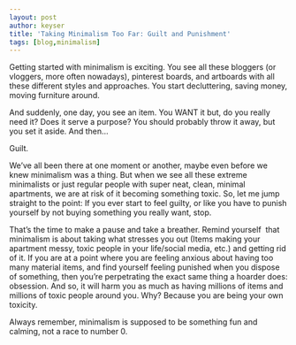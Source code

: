 ```yaml
---
layout: post
author: keyser
title: 'Taking Minimalism Too Far: Guilt and Punishment'
tags: [blog,minimalism]
---
```


Getting started with minimalism is exciting. You see all these bloggers (or vloggers, more often nowadays), pinterest boards, and artboards with all these different styles and approaches. You start decluttering, saving money, moving furniture around.

And suddenly, one day, you see an item. You WANT it but, do you really need it? Does it serve a purpose? You should probably throw it away, but you set it aside. And then…

Guilt.

We’ve all been there at one moment or another, maybe even before we knew minimalism was a thing. But when we see all these extreme minimalists or just regular people with super neat, clean, minimal apartments, we are at risk of it becoming something toxic. So, let me jump straight to the point: If you ever start to feel guilty, or like you have to punish yourself by not buying something you really want, stop.

That’s the time to make a pause and take a breather. Remind yourself  that minimalism is about taking what stresses you out (Items making your apartment messy, toxic people in your life/social media, etc.) and getting rid of it. If you are at a point where you are feeling anxious about having too many material items, and find yourself feeling punished when you dispose of something, then you’re perpetrating the exact same thing a hoarder does: obsession. And so, it will harm you as much as having millions of items and millions of toxic people around you. Why? Because you are being your own toxicity.

Always remember, minimalism is supposed to be something fun and calming, not a race to number 0.